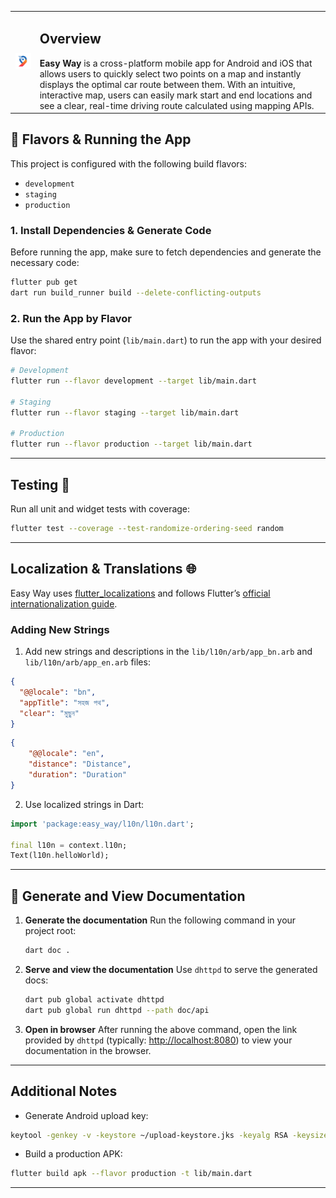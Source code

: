 <table>
  <tr>
    <td><img src="/assets/images/easyway.png" alt="App Logo" width="150"/></td>
    <td>
      <h2>Overview</h2>
      <strong>Easy Way</strong> is a cross-platform mobile app for Android and iOS that allows users to quickly select two points on a map and instantly displays the optimal car route between them. With an intuitive, interactive map, users can easily mark start and end locations and see a clear, real-time driving route calculated using mapping APIs.
    </td>
  </tr>
</table>


## 🔧 Flavors & Running the App

This project is configured with the following build flavors:

* `development`
* `staging`
* `production`

### 1. Install Dependencies & Generate Code

Before running the app, make sure to fetch dependencies and generate the necessary code:

```bash
flutter pub get
dart run build_runner build --delete-conflicting-outputs
```

### 2. Run the App by Flavor

Use the shared entry point (`lib/main.dart`) to run the app with your desired flavor:

```bash
# Development
flutter run --flavor development --target lib/main.dart

# Staging
flutter run --flavor staging --target lib/main.dart

# Production
flutter run --flavor production --target lib/main.dart
```

---

## Testing 🧪

Run all unit and widget tests with coverage:

```bash
flutter test --coverage --test-randomize-ordering-seed random
```

---

## Localization & Translations 🌐

Easy Way uses [flutter\_localizations][flutter_localizations_link] and follows Flutter’s [official internationalization guide][internationalization_link].

### Adding New Strings

1. Add new strings and descriptions in the `lib/l10n/arb/app_bn.arb` and `lib/l10n/arb/app_en.arb` files:

```json
{
  "@@locale": "bn",
  "appTitle": "সহজ পথ",
  "clear": "মুছুন"
}
```
```json 
{
    "@@locale": "en",
    "distance": "Distance",
    "duration": "Duration"
}
```

2. Use localized strings in Dart:

```dart
import 'package:easy_way/l10n/l10n.dart';

final l10n = context.l10n;
Text(l10n.helloWorld);
```

---

## 📄 Generate and View Documentation

1. **Generate the documentation**
   Run the following command in your project root:

   ```bash
   dart doc .
   ```

2. **Serve and view the documentation**
   Use `dhttpd` to serve the generated docs:

   ```bash
   dart pub global activate dhttpd
   dart pub global run dhttpd --path doc/api
   ```

3. **Open in browser**
   After running the above command, open the link provided by `dhttpd` (typically: [http://localhost:8080](http://localhost:8080)) to view your documentation in the browser.

---

## Additional Notes

* Generate Android upload key:

```bash
keytool -genkey -v -keystore ~/upload-keystore.jks -keyalg RSA -keysize 2048 -validity 10000 -alias upload
```

* Build a production APK:

```bash
flutter build apk --flavor production -t lib/main.dart
```

---


[flutter_localizations_link]: https://api.flutter.dev/flutter/flutter_localizations/flutter_localizations-library.html
[internationalization_link]: https://flutter.dev/docs/development/accessibility-and-localization/internationalization

